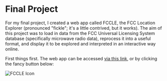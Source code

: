 # Final Project

For my final project, I created a web app called FCCLE, the FCC Location Explorer (pronounced "fickle"; it's a little contrived, but it works).
The aim of this project was to load in data from the FCC Universal Licensing System database (specifically microwave radio data),
reprocess it into a useful format, and display it to be explored and interpreted in an interactive way online.

First things first. The web app can be accessed [via this link](http://umbcsad.crabdance.com/), or by clicking the fancy button below:

![FCCLE Icon](https://user-images.githubusercontent.com/2071451/119211568-de1db080-ba80-11eb-88b8-1544356269b4.png)

